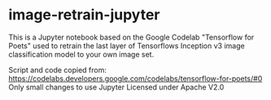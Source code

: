 # image-retrain-jupyter
This is a Jupyter notebook based on the Google Codelab "Tensorflow for Poets" used to retrain the last layer of Tensorflows Inception v3 image classification model to your own image set.

Script and code copied from: https://codelabs.developers.google.com/codelabs/tensorflow-for-poets/#0
Only small changes to use Jupyter
Licensed under Apache V2.0
